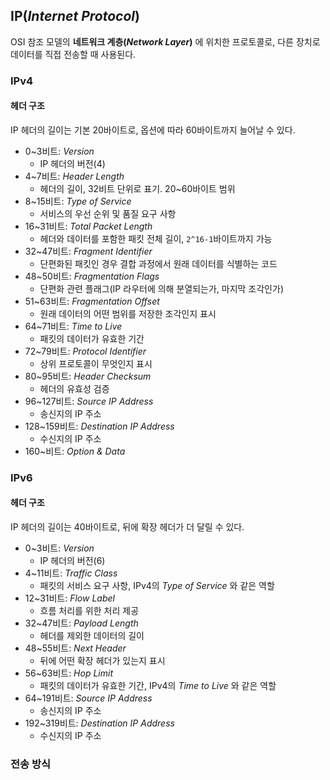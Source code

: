 ## IP(*Internet Protocol*)

OSI 참조 모델의 **네트워크 계층(*Network Layer*)** 에 위치한 프로토콜로, 다른 장치로 데이터를 직접 전송할 때 사용된다.

### IPv4

#### 헤더 구조

IP 헤더의 길이는 기본 20바이트로, 옵션에 따라 60바이트까지 늘어날 수 있다.

 * 0~3비트: *Version*
   * IP 헤더의 버전(4)
 * 4~7비트: *Header Length*
   * 헤더의 길이, 32비트 단위로 표기. 20~60바이트 범위
 * 8~15비트: *Type of Service*
   * 서비스의 우선 순위 및 품질 요구 사항
 * 16~31비트: *Total Packet Length*
   * 헤더와 데이터를 포함한 패킷 전체 길이, `2^16-1`바이트까지 가능
 * 32~47비트: *Fragment Identifier*
   * 단편화된 패킷인 경우 결합 과정에서 원래 데이터를 식별하는 코드
 * 48~50비트: *Fragmentation Flags*
   * 단편화 관련 플래그(IP 라우터에 의해 분열되는가, 마지막 조각인가)
 * 51~63비트: *Fragmentation Offset*
   * 원래 데이터의 어떤 범위를 저장한 조각인지 표시
 * 64~71비트: *Time to Live*
   * 패킷의 데이터가 유효한 기간
 * 72~79비트: *Protocol Identifier*
   * 상위 프로토콜이 무엇인지 표시
 * 80~95비트: *Header Checksum*
   * 헤더의 유효성 검증
 * 96~127비트: *Source IP Address*
   * 송신지의 IP 주소
 * 128~159비트: *Destination IP Address*
   * 수신지의 IP 주소
 * 160~비트: *Option & Data*

### IPv6

#### 헤더 구조

IP 헤더의 길이는 40바이트로, 뒤에 확장 헤더가 더 달릴 수 있다.

 * 0~3비트: *Version*
   * IP 헤더의 버전(6)
 * 4~11비트: *Traffic Class*
   * 패킷의 서비스 요구 사항, IPv4의 *Type of Service* 와 같은 역할
 * 12~31비트: *Flow Label*
   * 흐름 처리를 위한 처리 제공
 * 32~47비트: *Payload Length*
   * 헤더를 제외한 데이터의 길이
 * 48~55비트: *Next Header*
   * 뒤에 어떤 확장 헤더가 있는지 표시
 * 56~63비트: *Hop Limit*
   * 패킷의 데이터가 유효한 기간, IPv4의 *Time to Live* 와 같은 역할
 * 64~191비트: *Source IP Address*
   * 송신지의 IP 주소
 * 192~319비트: *Destination IP Address*
   * 수신지의 IP 주소

### 전송 방식

